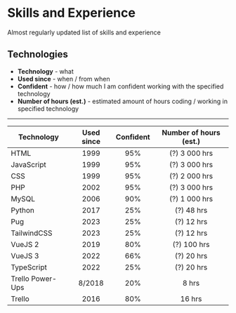 # Skills and Experience
Almost regularly updated list of skills and experience

## Technologies

- **Technology** - what
- **Used since** - when / from when
- **Confident** - how / how much I am confident working with the specified technology
- **Number of hours (est.)** - estimated amount of hours coding / working in specified technology
____

| Technology | Used since | Confident | Number of hours (est.) |
| --- | :---: | :---: | :---: |
| HTML | 1999 | 95% | (?) 3 000 hrs |
| JavaScript | 1999 | 95% | (?) 3 000 hrs |
| CSS | 1999 | 95% | (?) 2 000 hrs |
| PHP | 2002 | 95% | (?) 3 000 hrs |
| MySQL | 2006 | 90% | (?) 1 000 hrs |
| Python | 2017 | 25% | (?) 48 hrs |
| Pug | 2023 | 25% | (?) 12 hrs |
| TailwindCSS | 2023 | 25% | (?) 12 hrs |
| VueJS 2 | 2019 | 80% | (?) 100 hrs |
| VueJS 3 | 2022 | 66% | (?) 20 hrs |
| TypeScript | 2022 | 25% | (?) 20 hrs |
| Trello Power-Ups | 8/2018 | 20% | 8 hrs |
| Trello | 2016 | 80% | 16 hrs |

